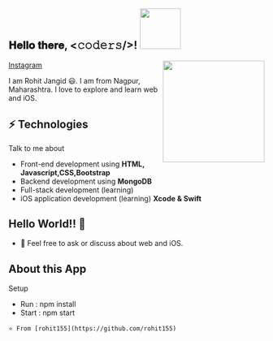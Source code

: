 <h2> 𝐇𝐞𝐥𝐥𝐨 𝐭𝐡𝐞𝐫𝐞, <𝚌𝚘𝚍𝚎𝚛𝚜/>! <img src='https://media.giphy.com/media/bcKmIWkUMCjVm/giphy.gif' width="80px"></h2>

<img align='right' src='https://media.giphy.com/media/du3J3cXyzhj75IOgvA/giphy.gif' width='200"'>

[Instagram](https://instagram.com/code_with_rohit?igshid=71vfqs608pnw)

I am Rohit Jangid 😃. I am from Nagpur, Maharashtra. I love to explore and learn web and iOS.
## ⚡ Technologies
Talk to me about
- Front-end development using **HTML, Javascript,CSS,Bootstrap**
- Backend development using **MongoDB**
- Full-stack development (learning)
- iOS application development (learning) **Xcode & Swift**

## Hello World!! 🤔
- 💬 Feel free to ask or discuss about web and iOS.

## About this App
Setup
- Run : npm install
- Start : npm start


```⭐️ From [rohit155](https://github.com/rohit155)```

